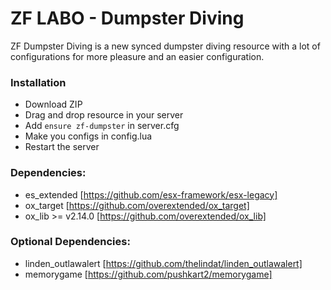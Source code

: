 # ZF LABO - Dumpster Diving
ZF Dumpster Diving is a new synced dumpster diving resource with a lot of configurations for more pleasure and an easier configuration.

### Installation
- Download ZIP
- Drag and drop resource in your server
- Add `ensure zf-dumpster` in server.cfg
- Make you configs in config.lua
- Restart the server

### Dependencies:
- es_extended [https://github.com/esx-framework/esx-legacy]
- ox_target [https://github.com/overextended/ox_target]
- ox_lib >= v2.14.0 [https://github.com/overextended/ox_lib]

### Optional Dependencies:
- linden_outlawalert [https://github.com/thelindat/linden_outlawalert]
- memorygame [https://github.com/pushkart2/memorygame]

